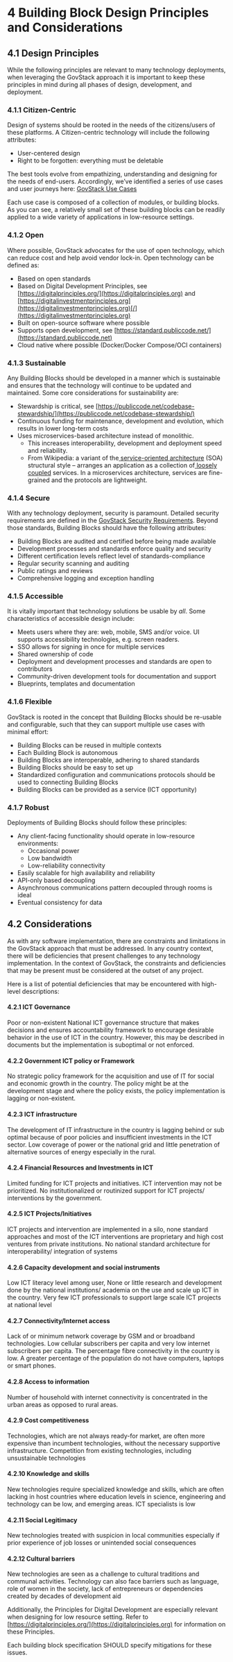 # 4 Building Block Design Principles and Considerations

## 4.1 Design Principles

While the following principles are relevant to many technology deployments, when leveraging the GovStack approach it is important to keep these principles in mind during all phases of design, development, and deployment.

### 4.1.1 Citizen-Centric

Design of systems should be rooted in the needs of the citizens/users of these platforms. A Citizen-centric technology will include the following attributes:

* User-centered design
* Right to be forgotten: everything must be deletable

The best tools evolve from empathizing, understanding and designing for the needs of end-users. Accordingly, we’ve identified a series of use cases and user journeys here: [GovStack Use Cases](https://govstack.gitbook.io/product-use-cases)

Each use case is composed of a collection of modules, or building blocks. As you can see, a relatively small set of these building blocks can be readily applied to a wide variety of applications in low-resource settings.

### 4.1.2 Open <a href="#_hj7wrge29nf5" id="_hj7wrge29nf5"></a>

Where possible, GovStack advocates for the use of open technology, which can reduce cost and help avoid vendor lock-in. Open technology can be defined as:

* Based on open standards
* Based on Digital Development Principles, see [https://digitalprinciples.org/](https://digitalprinciples.org) and [https://digitalinvestmentprinciples.org](https://digitalinvestmentprinciples.org)[/](https://digitalinvestmentprinciples.org)
* Built on open-source software where possible
* Supports open development, see [https://standard.publiccode.net/](https://standard.publiccode.net)
* Cloud native where possible (Docker/Docker Compose/OCI containers)

### 4.1.3 Sustainable <a href="#_5fv1ildee3ef" id="_5fv1ildee3ef"></a>

Any Building Blocks should be developed in a manner which is sustainable and ensures that the technology will continue to be updated and maintained. Some core considerations for sustainability are:

* Stewardship is critical, see [https://publiccode.net/codebase-stewardship/](https://publiccode.net/codebase-stewardship/)
* Continuous funding for maintenance, development and evolution, which results in lower long-term costs
* Uses microservices-based architecture instead of monolithic.
  * This increases interoperability, development and deployment speed and reliability.
  * From Wikipedia: a variant of the[ ](https://en.wikipedia.org/wiki/Service-oriented\_architecture)[service-oriented architecture](https://en.wikipedia.org/wiki/Service-oriented\_architecture) (SOA) structural style – arranges an application as a collection of[ ](https://en.wikipedia.org/wiki/Loose\_coupling)[loosely coupled](https://en.wikipedia.org/wiki/Loose\_coupling) services. In a microservices architecture, services are fine-grained and the protocols are lightweight.

### 4.1.4 Secure <a href="#_1tvbgx5xc0is" id="_1tvbgx5xc0is"></a>

With any technology deployment, security is paramount. Detailed security requirements are defined in the [GovStack Security Requirements](https://govstack.gitbook.io/specification/security-requirements). Beyond those standards, Building Blocks should have the following attributes:

* Building Blocks are audited and certified before being made available
* Development processes and standards enforce quality and security
* Different certification levels reflect level of standards-compliance
* Regular security scanning and auditing
* Public ratings and reviews
* Comprehensive logging and exception handling

### 4.1.5 Accessible <a href="#_64y5ys9r1wf3" id="_64y5ys9r1wf3"></a>

It is vitally important that technology solutions be usable by _all_. Some characteristics of accessible design include:

* Meets users where they are: web, mobile, SMS and/or voice. UI supports accessibility technologies, e.g. screen readers.
* SSO allows for signing in once for multiple services
* Shared ownership of code
* Deployment and development processes and standards are open to contributors
* Community-driven development tools for documentation and support
* Blueprints, templates and documentation

### 4.1.6 Flexible <a href="#_ul5nalat80jf" id="_ul5nalat80jf"></a>

GovStack is rooted in the concept that Building Blocks should be re-usable and configurable, such that they can support multiple use cases with minimal effort:

* Building Blocks can be reused in multiple contexts
* Each Building Block is autonomous
* Building Blocks are interoperable, adhering to shared standards
* Building Blocks should be easy to set up
* Standardized configuration and communications protocols should be used to connecting Building Blocks
* Building Blocks can be provided as a service (ICT opportunity)

### 4.1.7 Robust <a href="#_jgyljayvwagf" id="_jgyljayvwagf"></a>

Deployments of Building Blocks should follow these principles:

* Any client-facing functionality should operate in low-resource environments:
  * Occasional power
  * Low bandwidth
  * Low-reliability connectivity
* Easily scalable for high availability and reliability
* API-only based decoupling
* Asynchronous communications pattern decoupled through rooms is ideal
* Eventual consistency for data



## 4.2 Considerations

As with any software implementation, there are constraints and limitations in the GovStack approach that must be addressed. In any country context, there will be deficiencies that present challenges to any technology implementation. In the context of GovStack, the constraints and deficiencies that may be present must be considered at the outset of any project.

Here is a list of potential deficiencies that may be encountered with high-level descriptions:

#### 4.2.1 ICT Governance

Poor or non-existent National ICT governance structure that makes decisions and ensures accountability framework to encourage desirable behavior in the use of ICT in the country. However, this may be described in documents but the implementation is suboptimal or not enforced.

#### 4.2.2 Government ICT policy or Framework

No strategic policy framework for the acquisition and use of IT for social and economic growth in the country. The policy might be at the development stage and where the policy exists, the policy implementation is lagging or non-existent.

#### 4.2.3 ICT infrastructure

The development of IT infrastructure in the country is lagging behind or sub optimal because of poor policies and insufficient investments in the ICT sector. Low coverage of power or the national grid and little penetration of alternative sources of energy especially in the rural.

#### 4.2.4 Financial Resources and Investments in ICT

Limited funding for ICT projects and initiatives. ICT intervention may not be prioritized. No institutionalized or routinized support for ICT projects/ interventions by the government.

#### 4.2.5 ICT Projects/Initiatives

ICT projects and intervention are implemented in a silo, none standard approaches and most of the ICT interventions are proprietary and high cost ventures from private institutions. No national standard architecture for interoperability/ integration of systems

#### 4.2.6 Capacity development and social instruments

Low ICT literacy level among user, None or little research and development done by the national institutions/ academia on the use and scale up ICT in the country. Very few ICT professionals to support large scale ICT projects at national level

#### 4.2.7 Connectivity/Internet access

Lack of or minimum network coverage by GSM and or broadband technologies. Low cellular subscribers per capita and very low internet subscribers per capita. The percentage fibre connectivity in the country is low. A greater percentage of the population do not have computers, laptops or smart phones.

#### 4.2.8 Access to information

Number of household with internet connectivity is concentrated in the urban areas as opposed to rural areas.

#### 4.2.9 Cost competitiveness

Technologies, which are not always ready-for market, are often more expensive than incumbent technologies, without the necessary supportive infrastructure. Competition from existing technologies, including unsustainable technologies

#### 4.2.10 Knowledge and skills

New technologies require specialized knowledge and skills, which are often lacking in host countries where education levels in science, engineering and technology can be low, and emerging areas. ICT specialists is low

#### 4.2.11 Social Legitimacy

New technologies treated with suspicion in local communities especially if prior experience of job losses or unintended social consequences

#### 4.2.12 Cultural barriers

New technologies are seen as a challenge to cultural traditions and communal activities. Technology can also face barriers such as language, role of women in the society, lack of entrepreneurs or dependencies created by decades of development aid



Additionally, the Principles for Digital Development are especially relevant when designing for low resource setting. Refer to [https://digitalprinciples.org/](https://digitalprinciples.org) for information on these Principles.

Each building block specification SHOULD specify mitigations for these issues.

